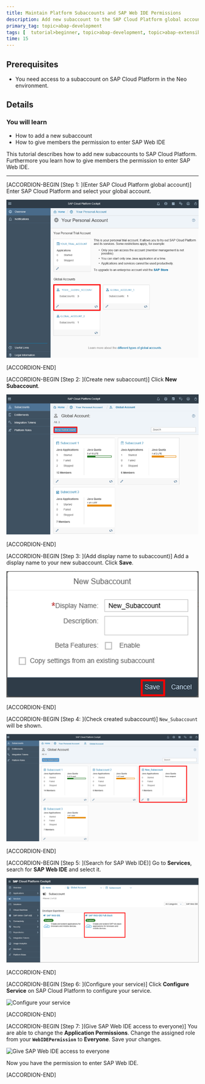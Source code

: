 ```yaml
---
title: Maintain Platform Subaccounts and SAP Web IDE Permissions
description: Add new subaccount to the SAP Cloud Platform global account and give permission to access SAP Web IDE to everyone.
primary_tag: topic>abap-development
tags: [  tutorial>beginner, topic>abap-development, topic>abap-extensibility ]
time: 15
---
```


## Prerequisites   
  - You need access to a subaccount on SAP Cloud Platform in the Neo environment.

## Details
### You will learn
- How to add a new subaccount
- How to give members the permission to enter SAP Web IDE

This tutorial describes how to add new subaccounts to SAP Cloud Platform. Furthermore you learn how to give members the permission to enter SAP Web IDE.

---

[ACCORDION-BEGIN [Step 1: ](Enter SAP Cloud Platform global account)]
Enter SAP Cloud Platform and select your global account.

![Enter SAP Cloud Platform subaccount](sapcp.png)

[ACCORDION-END]

[ACCORDION-BEGIN [Step 2: ](Create new subaccount)]
Click **New Subaccount**.

![Create new subaccount](members.png)

[ACCORDION-END]

[ACCORDION-BEGIN [Step 3: ](Add display name to subaccount)]
Add a display name to your new subaccount. Click **Save**.

![Add display name to subaccount](newsubaccount.png)

[ACCORDION-END]

[ACCORDION-BEGIN [Step 4: ](Check created subaccount)]
`New_Subaccount` will be shown.

![Check created subaccount](subaccount.png)

[ACCORDION-END]

[ACCORDION-BEGIN [Step 5: ](Search for SAP Web IDE)]
Go to **Services**, search for **SAP Web IDE** and select it.

![Search for SAP Web IDE](webide.png)

[ACCORDION-END]

[ACCORDION-BEGIN [Step 6: ](Configure your service)]
Click **Configure Service** on SAP Cloud Platform to configure your service.

![Configure your service](configure.png)

[ACCORDION-END]

[ACCORDION-BEGIN [Step 7: ](Give SAP Web IDE access to everyone)]
You are able to change the **Application Permissions**. Change the assigned role from your **`WebIDEPermission`** to **Everyone**. Save your changes.

![Give SAP Web IDE access to everyone](permission.png)

Now you have the permission to enter SAP Web IDE.

[ACCORDION-END]
